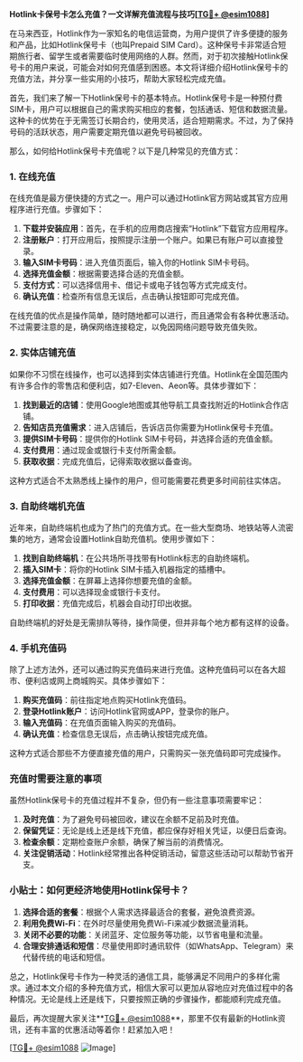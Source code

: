 **Hotlink卡保号卡怎么充值？一文详解充值流程与技巧[[TG💪+ @esim1088](https://t.me/s/esim1088)]**

在马来西亚，Hotlink作为一家知名的电信运营商，为用户提供了许多便捷的服务和产品，比如Hotlink保号卡（也叫Prepaid SIM Card）。这种保号卡非常适合短期旅行者、留学生或者需要临时使用网络的人群。然而，对于初次接触Hotlink保号卡的用户来说，可能会对如何充值感到困惑。本文将详细介绍Hotlink保号卡的充值方法，并分享一些实用的小技巧，帮助大家轻松完成充值。

首先，我们来了解一下Hotlink保号卡的基本特点。Hotlink保号卡是一种预付费SIM卡，用户可以根据自己的需求购买相应的套餐，包括通话、短信和数据流量。这种卡的优势在于无需签订长期合约，使用灵活，适合短期需求。不过，为了保持号码的活跃状态，用户需要定期充值以避免号码被回收。

那么，如何给Hotlink保号卡充值呢？以下是几种常见的充值方式：

### 1. 在线充值

在线充值是最方便快捷的方式之一。用户可以通过Hotlink官方网站或其官方应用程序进行充值。步骤如下：

1. **下载并安装应用**：首先，在手机的应用商店搜索“Hotlink”下载官方应用程序。
2. **注册账户**：打开应用后，按照提示注册一个账户。如果已有账户可以直接登录。
3. **输入SIM卡号码**：进入充值页面后，输入你的Hotlink SIM卡号码。
4. **选择充值金额**：根据需要选择合适的充值金额。
5. **支付方式**：可以选择信用卡、借记卡或电子钱包等方式完成支付。
6. **确认充值**：检查所有信息无误后，点击确认按钮即可完成充值。

在线充值的优点是操作简单，随时随地都可以进行，而且通常会有各种优惠活动。不过需要注意的是，确保网络连接稳定，以免因网络问题导致充值失败。

### 2. 实体店铺充值

如果你不习惯在线操作，也可以选择到实体店铺进行充值。Hotlink在全国范围内有许多合作的零售店和便利店，如7-Eleven、Aeon等。具体步骤如下：

1. **找到最近的店铺**：使用Google地图或其他导航工具查找附近的Hotlink合作店铺。
2. **告知店员充值需求**：进入店铺后，告诉店员你需要为Hotlink保号卡充值。
3. **提供SIM卡号码**：提供你的Hotlink SIM卡号码，并选择合适的充值金额。
4. **支付费用**：通过现金或银行卡支付所需金额。
5. **获取收据**：完成充值后，记得索取收据以备查询。

这种方式适合不太熟悉线上操作的用户，但可能需要花费更多时间前往实体店。

### 3. 自助终端机充值

近年来，自助终端机也成为了热门的充值方式。在一些大型商场、地铁站等人流密集的地方，通常会设置Hotlink自助充值机。使用步骤如下：

1. **找到自助终端机**：在公共场所寻找带有Hotlink标志的自助终端机。
2. **插入SIM卡**：将你的Hotlink SIM卡插入机器指定的插槽中。
3. **选择充值金额**：在屏幕上选择你想要充值的金额。
4. **支付费用**：可以选择现金或银行卡支付。
5. **打印收据**：充值完成后，机器会自动打印出收据。

自助终端机的好处是无需排队等待，操作简便，但并非每个地方都有这样的设备。

### 4. 手机充值码

除了上述方法外，还可以通过购买充值码来进行充值。这种充值码可以在各大超市、便利店或网上商城购买。具体步骤如下：

1. **购买充值码**：前往指定地点购买Hotlink充值码。
2. **登录Hotlink账户**：访问Hotlink官网或APP，登录你的账户。
3. **输入充值码**：在充值页面输入购买的充值码。
4. **确认充值**：检查信息无误后，点击确认按钮完成充值。

这种方式适合那些不方便直接充值的用户，只需购买一张充值码即可完成操作。

### 充值时需要注意的事项

虽然Hotlink保号卡的充值过程并不复杂，但仍有一些注意事项需要牢记：

1. **及时充值**：为了避免号码被回收，建议在余额不足前及时充值。
2. **保留凭证**：无论是线上还是线下充值，都应保存好相关凭证，以便日后查询。
3. **检查余额**：定期检查账户余额，确保了解当前的消费情况。
4. **关注促销活动**：Hotlink经常推出各种促销活动，留意这些活动可以帮助节省开支。

### 小贴士：如何更经济地使用Hotlink保号卡？

1. **选择合适的套餐**：根据个人需求选择最适合的套餐，避免浪费资源。
2. **利用免费Wi-Fi**：在外时尽量使用免费Wi-Fi来减少数据流量消耗。
3. **关闭不必要的功能**：关闭蓝牙、定位服务等功能，以节省电量和流量。
4. **合理安排通话和短信**：尽量使用即时通讯软件（如WhatsApp、Telegram）来代替传统的电话和短信。

总之，Hotlink保号卡作为一种灵活的通信工具，能够满足不同用户的多样化需求。通过本文介绍的多种充值方式，相信大家可以更加从容地应对充值过程中的各种情况。无论是线上还是线下，只要按照正确的步骤操作，都能顺利完成充值。

最后，再次提醒大家关注**[TG💪+ @esim1088](https://t.me/s/esim1088)**，那里不仅有最新的Hotlink资讯，还有丰富的优惠活动等着你！赶紧加入吧！

[[TG💪+ @esim1088](https://t.me/s/esim1088) ![Image](https://i.postimg.cc/4NQfJmqS/Snipaste-2025-05-13-00-14-12.png)]